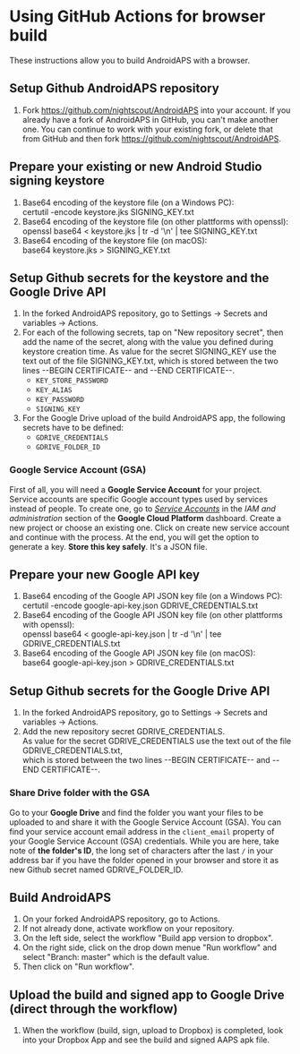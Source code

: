 # Using GitHub Actions for browser build

These instructions allow you to build AndroidAPS with a browser.


## Setup Github AndroidAPS repository

1. Fork https://github.com/nightscout/AndroidAPS into your account. If you already have a fork of AndroidAPS in GitHub, you can't make another one. You can continue to work with your existing fork, or delete that from GitHub and then fork https://github.com/nightscout/AndroidAPS.


## Prepare your existing or new Android Studio signing keystore

1. Base64 encoding of the keystore file (on a Windows PC):\
   certutil -encode keystore.jks SIGNING_KEY.txt
2. Base64 encoding of the keystore file (on other plattforms with openssl):\
   openssl base64 < keystore.jks | tr -d '\n' | tee SIGNING_KEY.txt
3. Base64 encoding of the keystore file (on macOS):\
   base64 keystore.jks > SIGNING_KEY.txt


## Setup Github secrets for the keystore and the Google Drive API

1. In the forked AndroidAPS repository, go to Settings -> Secrets and variables -> Actions.
1. For each of the following secrets, tap on "New repository secret", then add the name of the secret, along with the value you defined during keystore creation time. As value for the secret SIGNING_KEY use the text out of the file SIGNING_KEY.txt, which is stored between the two lines --BEGIN CERTIFICATE-- and --END CERTIFICATE--.  
    * `KEY_STORE_PASSWORD`
    * `KEY_ALIAS`
    * `KEY_PASSWORD`
    * `SIGNING_KEY`
1. For the Google Drive upload of the build AndroidAPS app, the following secrets have to be defined:
    * `GDRIVE_CREDENTIALS`
    * `GDRIVE_FOLDER_ID`

### Google Service Account (GSA)
First of all, you will need a **Google Service Account** for your project. Service accounts are specific Google account types used by services instead of people. To create one, go to [*Service Accounts*](https://console.cloud.google.com/apis/credentials) in the *IAM and administration* section of the **Google Cloud Platform** dashboard. Create a new project or choose an existing one. Click on create new service account and continue with the process. At the end, you will get the option to generate a key. **Store this key safely**. It's a JSON file.

## Prepare your new Google API key

1. Base64 encoding of the Google API JSON key file (on a Windows PC):\
   certutil -encode google-api-key.json GDRIVE_CREDENTIALS.txt
2. Base64 encoding of the Google API JSON key file (on other plattforms with openssl):\
   openssl base64 < google-api-key.json | tr -d '\n' | tee GDRIVE_CREDENTIALS.txt
3. Base64 encoding of the Google API JSON key file (on macOS):\
   base64 google-api-key.json > GDRIVE_CREDENTIALS.txt

## Setup Github secrets for the Google Drive API

1. In the forked AndroidAPS repository, go to Settings -> Secrets and variables -> Actions.
1. Add the new repository secret GDRIVE_CREDENTIALS.\
   As value for the secret GDRIVE_CREDENTIALS use the text out of the file GDRIVE_CREDENTIALS.txt,\
   which is stored between the two lines --BEGIN CERTIFICATE-- and --END CERTIFICATE--.  

### Share Drive folder with the GSA

Go to your **Google Drive** and find the folder you want your files to be uploaded to and share it with the Google Service Account (GSA). You can find your service account email address in the `client_email` property of your Google Service Account (GSA) credentials. While you are here, take note of **the folder's ID**, the long set of characters after the last `/` in your address bar if you have the folder opened in your browser and store it as new Github secret named GDRIVE_FOLDER_ID.

## Build AndroidAPS
1. On your forked AndroidAPS repository, go to Actions.
2. If not already done, activate workflow on your repository.
3. On the left side, select the workflow "Build app version to dropbox".
4. On the right side, click on the drop down menue "Run workflow" and select "Branch: master" which is the default value.
5. Then click on "Run workflow".


## Upload the build and signed app to Google Drive (direct through the workflow)
1. When the workflow (build, sign, upload to Dropbox) is completed,
   look into your Dropbox App and see the build and signed AAPS apk file.
